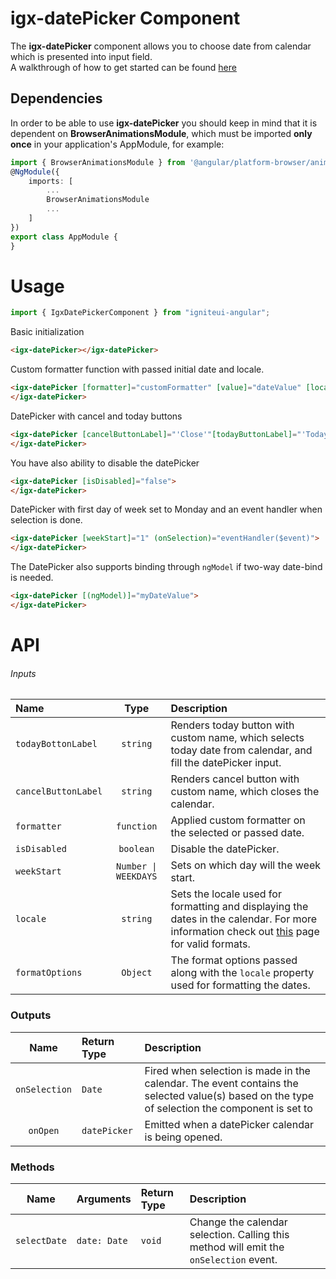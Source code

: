 # igx-datePicker Component

The **igx-datePicker** component allows you to choose date from calendar
which is presented into input field.  
A walkthrough of how to get started can be found [here](https://www.infragistics.com/products/ignite-ui-angular/angular/components/date_picker.html)

## Dependencies
In order to be able to use **igx-datePicker** you should keep in mind that it is dependent on **BrowserAnimationsModule**,
which must be imported **only once** in your application's AppModule, for example:
```typescript
import { BrowserAnimationsModule } from '@angular/platform-browser/animations';
@NgModule({
	imports: [
		...
        BrowserAnimationsModule
        ...
	]
})
export class AppModule {
}
```

# Usage
```typescript
import { IgxDatePickerComponent } from "igniteui-angular";
```

Basic initialization
```html
<igx-datePicker></igx-datePicker>
```
Custom formatter function with passed initial date and locale.
```html
<igx-datePicker [formatter]="customFormatter" [value]="dateValue" [locale]="'en-US'">
</igx-datePicker>
```

DatePicker with cancel and today buttons
```html
<igx-datePicker [cancelButtonLabel]="'Close'"[todayButtonLabel]="'Today'">
</igx-datePicker>
```

You have also ability to disable the datePicker
```html
<igx-datePicker [isDisabled]="false">
</igx-datePicker>
```

DatePicker with first day of week set to Monday and an event handler when selection is done.
```html
<igx-datePicker [weekStart]="1" (onSelection)="eventHandler($event)">
</igx-datePicker>
```

The DatePicker also supports binding through `ngModel` if two-way date-bind is needed.
```html
<igx-datePicker [(ngModel)]="myDateValue">
</igx-datePicker>
```

# API

###### Inputs
| Name   |      Type      |  Description |
|:----------|:-------------:|:------|
| `todayBottonLabel` | `string` | Renders today button with custom name, which selects today date from calendar, and fill the datePicker input. |
| `cancelButtonLabel` | `string` | Renders cancel button with custom name, which closes the calendar. |
| `formatter` | `function` | Applied custom formatter on the selected or passed date. |
| `isDisabled` | `boolean` | Disable the datePicker. |
| `weekStart`| `Number \| WEEKDAYS` | Sets on which day will the week start. |
| `locale` | `string` | Sets the locale used for formatting and displaying the dates in the calendar. For more information check out [this](https://developer.mozilla.org/en-US/docs/Web/JavaScript/Reference/Global_Objects/Intl) page for valid formats. |
| `formatOptions` | `Object` | The format options passed along with the `locale` property used for formatting the dates. |

### Outputs
| Name | Return Type | Description |
|:--:|:---|:---|
| `onSelection` | `Date` | Fired when selection is made in the calendar. The event contains the selected value(s) based on the type of selection the component is set to |
| `onOpen`  | `datePicker` | Emitted when a datePicker calendar is being opened.  |

### Methods
| Name   | Arguments | Return Type | Description |
|:----------:|:------|:------|:------|
| `selectDate` | `date: Date` | `void` | Change the calendar selection. Calling this method will emit the `onSelection` event. |

